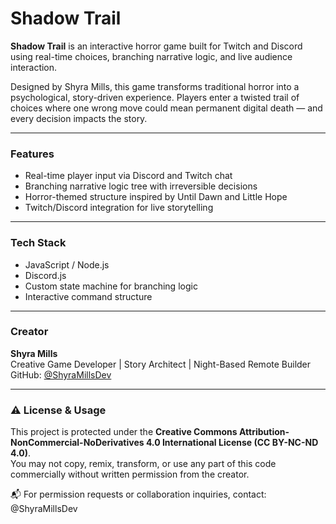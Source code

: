 # Shadow Trail

**Shadow Trail** is an interactive horror game built for Twitch and Discord using real-time choices, branching narrative logic, and live audience interaction.

Designed by Shyra Mills, this game transforms traditional horror into a psychological, story-driven experience. Players enter a twisted trail of choices where one wrong move could mean permanent digital death — and every decision impacts the story.

---

### Features
- Real-time player input via Discord and Twitch chat
- Branching narrative logic tree with irreversible decisions
- Horror-themed structure inspired by Until Dawn and Little Hope
- Twitch/Discord integration for live storytelling

---

### Tech Stack
- JavaScript / Node.js
- Discord.js
- Custom state machine for branching logic
- Interactive command structure

---

### Creator
**Shyra Mills**  
Creative Game Developer | Story Architect | Night-Based Remote Builder  
GitHub: [@ShyraMillsDev](https://github.com/ShyraMillsDev)

---

### ⚠️ License & Usage

This project is protected under the **Creative Commons Attribution-NonCommercial-NoDerivatives 4.0 International License (CC BY-NC-ND 4.0)**.  
You may not copy, remix, transform, or use any part of this code commercially without written permission from the creator.

📬 For permission requests or collaboration inquiries, contact: @ShyraMillsDev
